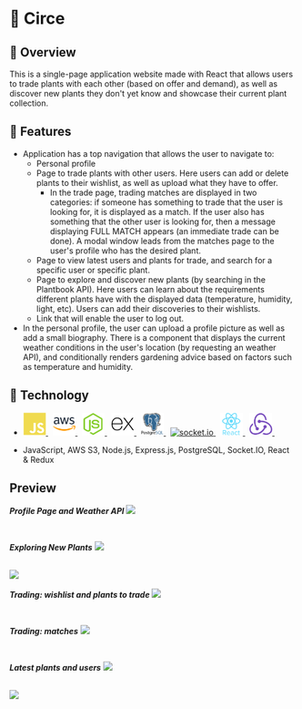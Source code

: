 # 🌱 Circe

## 🌱 Overview

This is a single-page application website made with React that allows users to trade plants with each other (based on offer and demand), as well as discover new plants they don't yet know and showcase their current plant collection.

## 🌱 Features

-   Application has a top navigation that allows the user to navigate to:
    -   Personal profile
    -   Page to trade plants with other users. Here users can add or delete plants to their wishlist, as well as upload what they have to offer.
        -   In the trade page, trading matches are displayed in two categories: if someone has something to trade that the user is looking for, it is displayed as a match. If the user also has something that the other user is looking for, then a message displaying FULL MATCH appears (an immediate trade can be done). A modal window leads from the matches page to the user's profile who has the desired plant.
    -   Page to view latest users and plants for trade, and search for a specific user or specific plant.
    -   Page to explore and discover new plants (by searching in the Plantbook API). Here users can learn about the requirements different plants have with the displayed data (temperature, humidity, light, etc). Users can add their discoveries to their wishlists.
    -   Link that will enable the user to log out.
-   In the personal profile, the user can upload a profile picture as well as add a small biography. There is a component that displays the current weather conditions in the user's location (by requesting an weather API), and conditionally renders gardening advice based on factors such as temperature and humidity.

## 🌱 Technology

-   <p> <a href="https://developer.mozilla.org/en-US/docs/Web/JavaScript" target="_blank"> <img src="https://raw.githubusercontent.com/devicons/devicon/c5378d6c2510ffa0b3e4475af95618a8048d6cf1/icons/javascript/javascript-plain.svg" alt="javascript" width="40" height="40"/> </a> &nbsp; <a href="https://aws.amazon.com" target="_blank"> <img src="https://raw.githubusercontent.com/devicons/devicon/c5378d6c2510ffa0b3e4475af95618a8048d6cf1/icons/amazonwebservices/amazonwebservices-original-wordmark.svg" alt="aws" width="40" height="40"/> </a> &nbsp; <a href="https://nodejs.org" target="_blank"> <img src="https://raw.githubusercontent.com/devicons/devicon/c5378d6c2510ffa0b3e4475af95618a8048d6cf1/icons/nodejs/nodejs-original.svg" alt="nodejs" width="40" height="40"/> </a> &nbsp; <a href="https://expressjs.com" target="_blank"> <img src="https://raw.githubusercontent.com/devicons/devicon/c5378d6c2510ffa0b3e4475af95618a8048d6cf1/icons/express/express-original.svg" alt="express" width="40" height="40"/> </a> &nbsp; <a href="https://www.postgresql.org" target="_blank"> <img src="https://raw.githubusercontent.com/devicons/devicon/c5378d6c2510ffa0b3e4475af95618a8048d6cf1/icons/postgresql/postgresql-original-wordmark.svg" alt="postgresql" width="40" height="40"/> </a> &nbsp; <a href="https://socket.io/" target="_blank"> <img src="https://cdn.jsdelivr.net/gh/devicons/devicon/icons/socketio/socketio-original.svg" alt="socket.io" width="40" height="40"/> </a> &nbsp; <a href="https://reactjs.org/" target="_blank"> <img src="https://raw.githubusercontent.com/devicons/devicon/c5378d6c2510ffa0b3e4475af95618a8048d6cf1/icons/react/react-original-wordmark.svg" alt="react" width="40" height="40"/> </a> &nbsp; <a href="https://redux.js.org" target="_blank"> <img src="https://raw.githubusercontent.com/devicons/devicon/c5378d6c2510ffa0b3e4475af95618a8048d6cf1/icons/redux/redux-original.svg" alt="redux" width="40" height="40"/> </a> &nbsp; </p>

-   JavaScript, AWS S3, Node.js, Express.js, PostgreSQL, Socket.IO, React & Redux

## Preview

**_Profile Page and Weather API_**
<img src="public/profile-page.gif">

<br>

**_Exploring New Plants_**
<img src="public/explore-window-1.gif">

<br>
<img src="public/explore-window-2.gif">

<br>

**_Trading: wishlist and plants to trade_**
<img src="public/trade-window-1.gif">

<br>

**_Trading: matches_**
<img src="public/trade-window-2.gif">

<br>

**_Latest plants and users_**
<img src="public/news1.gif">

<br>
<img src="public/news2.gif">

<br>
